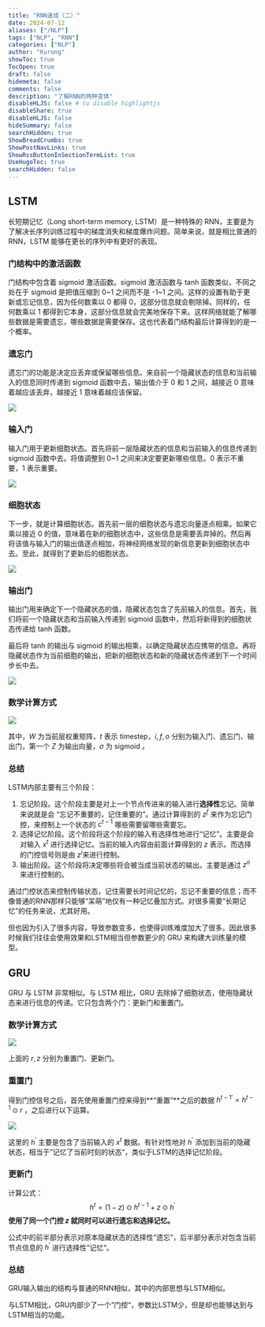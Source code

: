 ```yaml
---
title: "RNN速成（二）"
date: 2024-07-12
aliases: ["/NLP"]
tags: ["NLP", "RNN"]
categories: ["NLP"]
author: "Kurong"
showToc: true
TocOpen: true
draft: false
hidemeta: false
comments: false
description: "了解RNN的两种变体"
disableHLJS: false # to disable highlightjs
disableShare: true
disableHLJS: false
hideSummary: false
searchHidden: true
ShowBreadCrumbs: true
ShowPostNavLinks: true
ShowRssButtonInSectionTermList: true
UseHugoToc: true
searchHidden: false
---
```


## LSTM

长短期记忆（Long short-term memory, LSTM）是一种特殊的 RNN，主要是为了解决长序列训练过程中的梯度消失和梯度爆炸问题。简单来说，就是相比普通的 RNN，LSTM 能够在更长的序列中有更好的表现。

### 门结构中的激活函数

门结构中包含着 sigmoid 激活函数。sigmoid 激活函数与 tanh 函数类似，不同之处在于 sigmoid 是把值压缩到 0~1 之间而不是 -1~1 之间。这样的设置有助于更新或忘记信息，因为任何数乘以 0 都得 0，这部分信息就会剔除掉。同样的，任何数乘以 1 都得到它本身，这部分信息就会完美地保存下来。这样网络就能了解哪些数据是需要遗忘，哪些数据是需要保存。这也代表着门结构最后计算得到的是一个概率。

### 遗忘门

遗忘门的功能是决定应丢弃或保留哪些信息。来自前一个隐藏状态的信息和当前输入的信息同时传递到 sigmoid 函数中去，输出值介于 0 和 1 之间，越接近 0 意味着越应该丢弃，越接近 1 意味着越应该保留。

![](/img/NLP/img7.gif)

### 输入门

输入门用于更新细胞状态。首先将前一层隐藏状态的信息和当前输入的信息传递到 sigmoid 函数中去。将值调整到 0~1 之间来决定要更新哪些信息。0 表示不重要，1 表示重要。

![](/img/NLP/img8.gif)

### 细胞状态

下一步，就是计算细胞状态。首先前一层的细胞状态与遗忘向量逐点相乘。如果它乘以接近 0 的值，意味着在新的细胞状态中，这些信息是需要丢弃掉的。然后再将该值与输入门的输出值逐点相加，将神经网络发现的新信息更新到细胞状态中去。至此，就得到了更新后的细胞状态。

![](/img/NLP/img9.gif)

### 输出门

输出门用来确定下一个隐藏状态的值，隐藏状态包含了先前输入的信息。首先，我们将前一个隐藏状态和当前输入传递到 sigmoid 函数中，然后将新得到的细胞状态传递给 tanh 函数。

最后将 tanh 的输出与 sigmoid 的输出相乘，以确定隐藏状态应携带的信息。再将隐藏状态作为当前细胞的输出，把新的细胞状态和新的隐藏状态传递到下一个时间步长中去。

![](/img/NLP/img10.gif)

### 数学计算方式

![](/img/NLP/img11.png)

其中，$W$ 为当前层权重矩阵，$t$ 表示 timestep，$i,f,o$ 分别为输入门、遗忘门、输出门，第一个 $Z$ 为输出向量，$\sigma$ 为 sigmoid 。

### 总结

LSTM内部主要有三个阶段：

1. 忘记阶段。这个阶段主要是对上一个节点传进来的输入进行**选择性**忘记。简单来说就是会 “忘记不重要的，记住重要的”。通过计算得到的 $z^f$ 来作为忘记门控，来控制上一个状态的 $c^{t−1}$ 哪些需要留哪些需要忘。
2. 选择记忆阶段。这个阶段将这个阶段的输入有选择性地进行“记忆”。主要是会对输入 $x^t$ 进行选择记忆。当前的输入内容由前面计算得到的 $z$ 表示。而选择的门控信号则是由 $z^i$​ 来进行控制。
3. 输出阶段。这个阶段将决定哪些将会被当成当前状态的输出。主要是通过 $z^o$ 来进行控制的。

通过门控状态来控制传输状态，记住需要长时间记忆的，忘记不重要的信息；而不像普通的RNN那样只能够“呆萌”地仅有一种记忆叠加方式。对很多需要“长期记忆”的任务来说，尤其好用。

但也因为引入了很多内容，导致参数变多，也使得训练难度加大了很多。因此很多时候我们往往会使用效果和LSTM相当但参数更少的 GRU 来构建大训练量的模型。



## GRU

GRU 与 LSTM 非常相似。与 LSTM 相比，GRU 去除掉了细胞状态，使用隐藏状态来进行信息的传递。它只包含两个门：更新门和重置门。

### 数学计算方式

![](/img/NLP/img12.png)

上面的 $r,z$ 分别为重置门、更新门。 

### 重置门

得到门控信号之后，首先使用重置门控来得到**“重置”**之后的数据 $h^{t-1'}=h^{t-1} \odot r$ ，之后进行以下运算。

![](/img/NLP/img13.png)

这里的 $h^′$ 主要是包含了当前输入的 $x^t$ 数据。有针对性地对 $h^′$ 添加到当前的隐藏状态，相当于”记忆了当前时刻的状态“，类似于LSTM的选择记忆阶段。

### 更新门

计算公式：
$$
h^t=(1-z) \odot h^{t-1} + z \odot h^{'}
$$
**使用了同一个门控 $z$ 就同时可以进行遗忘和选择记忆。**

公式中的前半部分表示对原本隐藏状态的选择性“遗忘”，后半部分表示对包含当前节点信息的 $h^{′}$ 进行选择性”记忆“。

### 总结

GRU输入输出的结构与普通的RNN相似，其中的内部思想与LSTM相似。

与LSTM相比，GRU内部少了一个”门控“，参数比LSTM少，但是却也能够达到与LSTM相当的功能。
